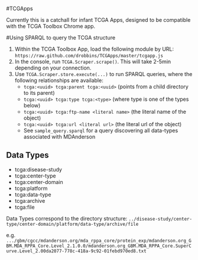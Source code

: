 #TCGApps

Currently this is a catchall for infant TCGA Apps, designed to be compatible with the TCGA Toolbox Chrome app.

#Using SPARQL to query the TCGA structure

1. Within the TCGA Toolbox App, load the following module by URL: ``https://raw.github.com/drobbins/TCGApps/master/tcgapp.js``
2. In the console, run ``TCGA.Scraper.scrape()``. This will take 2-5min depending on your connection.
3. Use ``TCGA.Scraper.store.execute(...)`` to run SPARQL queries, where the following relationships are available:
    * ``tcga:<uuid> tcga:parent tcga:<uuid>`` (points from a child directory to its parent)
    * ``tcga:<uuid> tcga:type tcga:<type>`` (where type is one of the types below)
    * ``tcga:<uuid> tcga:ftp-name <literal name>`` (the literal name of the object)
    * ``tcga:<uuid> tcga:url <literal url>`` (the literal url of the object)
    * See ``sample_query.sparql`` for a query discovering all data-types associated with MDAnderson

## Data Types

* tcga:disease-study
* tcga:center-type
* tcga:center-domain
* tcga:platform
* tcga:data-type
* tcga:archive
* tcga:file

Data Types correspond to the directory structure:
``../disease-study/center-type/center-domain/platform/data-type/archive/file``

e.g.
``.../gbm/cgcc/mdanderson.org/mda_rppa_core/protein_exp/mdanderson.org_GBM.MDA_RPPA_Core.Level_2.1.0.0/mdanderson.org_GBM.MDA_RPPA_Core.SuperCurve.Level_2.00da2077-778c-418a-9c92-01febd970ed8.txt``
